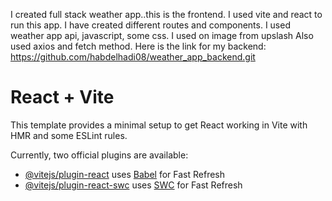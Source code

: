 I created full stack weather app..this is the frontend. I used vite and react to run this app.
I have created different routes and components.
I used weather app api,
javascript,
some css.
I used on image from upslash
Also used axios and fetch method.
Here is the link for my backend:
https://github.com/habdelhadi08/weather_app_backend.git





# React + Vite

This template provides a minimal setup to get React working in Vite with HMR and some ESLint rules.

Currently, two official plugins are available:

- [@vitejs/plugin-react](https://github.com/vitejs/vite-plugin-react/blob/main/packages/plugin-react/README.md) uses [Babel](https://babeljs.io/) for Fast Refresh
- [@vitejs/plugin-react-swc](https://github.com/vitejs/vite-plugin-react-swc) uses [SWC](https://swc.rs/) for Fast Refresh
  
